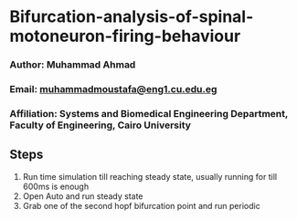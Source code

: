 # Bifurcation-analysis-of-spinal-motoneuron-firing-behaviour

### Author:       Muhammad Ahmad
### Email:        muhammadmoustafa@eng1.cu.edu.eg
### Affiliation:  Systems and Biomedical Engineering Department, Faculty of Engineering, Cairo University

## Steps
1. Run time simulation till reaching steady state, usually running for till 600ms is enough
2. Open Auto and run steady state
3. Grab one of the second hopf bifurcation point and run periodic